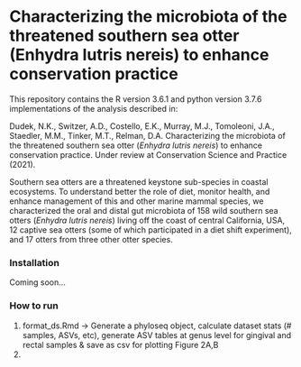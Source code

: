 # Characterizing the microbiota of the threatened southern sea otter (Enhydra lutris nereis) to enhance conservation practice

This repository contains the R version 3.6.1 and python version 3.7.6 implementations of the analysis described in:

Dudek, N.K., Switzer, A.D., Costello, E.K., Murray, M.J., Tomoleoni, J.A., Staedler, M.M., Tinker, M.T., Relman, D.A. Characterizing the microbiota of the threatened southern sea otter (_Enhydra lutris nereis_) to enhance conservation practice. Under review at Conservation Science and Practice (2021).

Southern sea otters are a threatened keystone sub-species in coastal ecosystems. To understand better the role of diet, monitor health, and enhance management of this and other marine mammal species, we characterized the oral and distal gut microbiota of 158 wild southern sea otters (_Enhydra lutris nereis_) living off the coast of central California, USA, 12 captive sea otters (some of which participated in a diet shift experiment), and 17 otters from three other otter species.

### Installation

Coming soon...

### How to run

1. format_ds.Rmd -> Generate a phyloseq object, calculate dataset stats (# samples, ASVs, etc), generate ASV tables at genus level for gingival and rectal samples & save as csv for plotting Figure 2A,B
2. 
